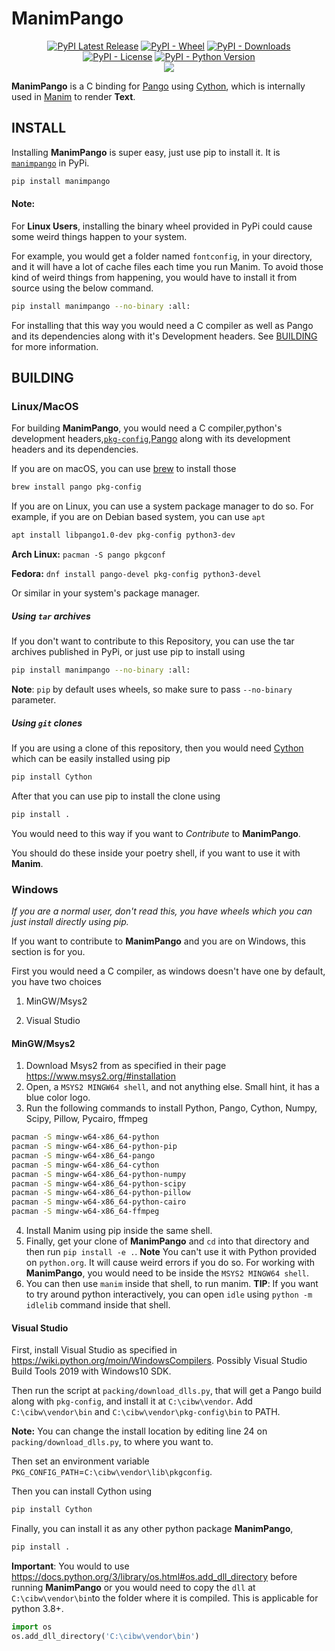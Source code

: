 # ManimPango

<p align="center">
    <a href="https://pypi.org/project/manimpango/"><img src="https://img.shields.io/pypi/v/manimpango.svg?style=flat&logo=pypi" alt="PyPI Latest Release"></a>
    <a href="https://pypi.org/project/manimpango/"><img alt="PyPI - Wheel" src="https://img.shields.io/pypi/wheel/manimpango"></a>
    <a href="https://pypi.org/project/manimpango/"><img alt="PyPI - Downloads" src="https://img.shields.io/pypi/dm/manimpango"></a>
    <a href="http://choosealicense.com/licenses/mit/"><img alt="PyPI - License" src="https://img.shields.io/pypi/l/manimpango"></a>
    <a href="https://pypi.org/project/manimpango/"><img alt="PyPI - Python Version" src="https://img.shields.io/pypi/pyversions/pangocffi.svg?style=flat"></a>
    <br>
    <img src="https://github.com/ManimCommunity/manimpango/workflows/Build%20Wheels/badge.svg">
</p>

**ManimPango** is a C binding for [Pango](https://pango.gnome.org/) using [Cython](https://cython.org/), which is internally used in [Manim](https://www.manim.community) to render **Text**. 



## INSTALL

Installing **ManimPango** is super easy, just use pip to install it. It is [`manimpango`](https://pypi.org/project/manimpango/) in PyPi.

```sh
pip install manimpango
```

#### Note:

For **Linux Users**, installing the binary wheel provided in PyPi could cause some weird things happen to your system.

For example, you would get a folder named `fontconfig`, in your directory, and it will have a lot of cache files each time you run Manim. To avoid those kind of weird things from happening, you would have to install it from source using the below command.

```sh
pip install manimpango --no-binary :all:
```

For installing that this way you would need a C compiler as well as Pango and its dependencies along with it's Development headers. See [BUILDING](#BUILDING ) for more information.

## BUILDING

### Linux/MacOS

For building **ManimPango**, you would need a C compiler,python's development headers,[`pkg-config`](https://www.freedesktop.org/wiki/Software/pkg-config/),[Pango](https://pango.gnome.org) along with its development headers and its dependencies.

If you are on macOS, you can use [brew](https://brew.sh) to install those

```sh
brew install pango pkg-config
```

If you are on Linux, you can use a system package manager to do so. For example, if you are on Debian based system, you can use `apt`

```sh
apt install libpango1.0-dev pkg-config python3-dev
```

**Arch Linux:** `pacman -S pango pkgconf`

**Fedora:** `dnf install pango-devel pkg-config python3-devel`

Or similar in your system's package manager.

##### Using `tar` archives

If you don't want to contribute to this Repository, you can use the tar archives published in PyPi, or just use pip to install using 

```sh
pip install manimpango --no-binary :all:
```

**Note**: `pip` by default uses wheels, so make sure to pass `--no-binary` parameter.

##### Using `git` clones

If you are using a clone of this repository, then you would need [Cython](https://cython.org) which can be easily installed using pip

```sh
pip install Cython
```

After that you can use pip to install the clone using

```sh
pip install .
```

You would need to this way if you want to *Contribute* to **ManimPango**.

You should do these inside your poetry shell, if you want to use it with **Manim**.

### Windows

*If you are a normal user, don't read this, you have wheels which you can just install directly using pip.*

If you want to contribute to **ManimPango** and you are on Windows, this section is for you.

First you would need a C compiler, as windows doesn't have one by default, you have two choices

1. MinGW/Msys2

2. Visual Studio

#### MinGW/Msys2

1. Download Msys2 from as specified in their page https://www.msys2.org/#installation
2. Open, a `MSYS2 MINGW64 shell`, and not anything else. Small hint, it has a blue color logo.
3. Run the following commands to install Python, Pango, Cython, Numpy, Scipy, Pillow, Pycairo, ffmpeg
```sh
pacman -S mingw-w64-x86_64-python
pacman -S mingw-w64-x86_64-python-pip
pacman -S mingw-w64-x86_64-pango
pacman -S mingw-w64-x86_64-cython
pacman -S mingw-w64-x86_64-python-numpy
pacman -S mingw-w64-x86_64-python-scipy
pacman -S mingw-w64-x86_64-python-pillow
pacman -S mingw-w64-x86_64-python-cairo
pacman -S mingw-w64-x86_64-ffmpeg
```
4. Install Manim using pip inside the same shell.
5. Finally, get your clone of **ManimPango** and `cd` into that directory and then run `pip install -e .`.
**Note** You can't use it with Python provided on `python.org`. It will cause weird errors if you do so. For working with **ManimPango**, you would need to be inside the `MSYS2 MINGW64 shell`. 
6. You can then use `manim` inside that shell, to run manim.
**TIP**: If you want to try around python interactively, you can open `idle` using `python -m idlelib` command inside that shell.

#### Visual Studio

First, install Visual Studio as specified in https://wiki.python.org/moin/WindowsCompilers. Possibly Visual Studio Build Tools 2019 with Windows10 SDK.

Then run the script at `packing/download_dlls.py`, that will get a Pango build along with `pkg-config`, and install it at `C:\cibw\vendor`. Add `C:\cibw\vendor\bin` and `C:\cibw\vendor\pkg-config\bin`  to PATH. 

**Note:** You can change the install location by editing line 24 on `packing/download_dlls.py`, to where you want to.

Then set an environment variable `PKG_CONFIG_PATH`=`C:\cibw\vendor\lib\pkgconfig`. 

Then you can install Cython using

```sh
pip install Cython
```

Finally, you can install it as any other python package **ManimPango**,

```sh
pip install .
```

**Important**: You would to use https://docs.python.org/3/library/os.html#os.add_dll_directory before running **ManimPango** or you would need to copy the `dll` at `C:\cibw\vendor\bin`to the folder where it is compiled.  This is applicable for python 3.8+.

```python
import os
os.add_dll_directory('C:\cibw\vendor\bin')
```

